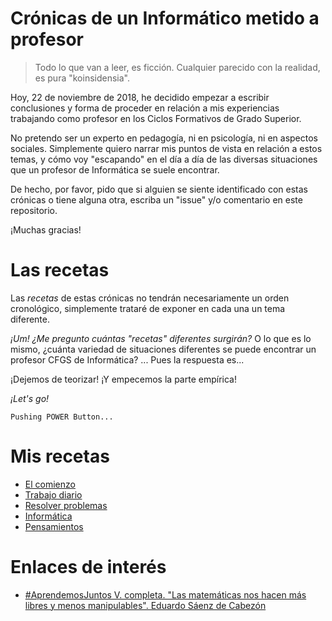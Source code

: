 
# Crónicas de un Informático metido a profesor

> Todo lo que van a leer, es ficción. Cualquier parecido con la realidad, es pura "koinsidensia".

Hoy, 22 de noviembre de 2018, he decidido empezar a escribir
conclusiones y forma de proceder en relación a mis experiencias
trabajando como profesor en los Ciclos Formativos de Grado Superior.

No pretendo ser un experto en pedagogía, ni en psicología, ni en
aspectos sociales. Simplemente quiero narrar mis puntos de vista
en relación a estos temas, y cómo voy "escapando" en el día a día
de las diversas situaciones que un profesor de Informática se suele encontrar.

De hecho, por favor, pido que si alguien se siente identificado con estas crónicas o tiene alguna otra, escriba un "issue" y/o comentario en este repositorio.

¡Muchas gracias!

# Las recetas

Las _recetas_ de estas crónicas no tendrán necesariamente un orden cronológico, simplemente trataré de exponer en cada una un tema diferente.

_¡Um! ¿Me pregunto cuántas "recetas" diferentes surgirán?_ O lo que es lo  mismo, ¿cuánta variedad de situaciones diferentes se puede encontrar un profesor CFGS de Informática? ... Pues la respuesta es...

¡Dejemos de teorizar! ¡Y empecemos la parte empírica!

_¡Let's go!_

```
Pushing POWER Button...
```

# Mis recetas

* [El comienzo](./comienzo)
* [Trabajo diario](./diario)
* [Resolver problemas](./resolver-problemas)
* [Informática](./informatica)
* [Pensamientos](./pensamientos)

# Enlaces de interés

* [#AprendemosJuntos V. completa. "Las matemáticas nos hacen más libres y menos manipulables". Eduardo Sáenz de Cabezón](https://youtu.be/BbA5dpS4CcI)
